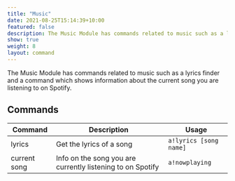 ```yaml
---
title: "Music"
date: 2021-08-25T15:14:39+10:00
featured: false
description: The Music Module has commands related to music such as a lyrics finder and a command which shows information about the current song you are listening to on Spotify.
show: true
weight: 8
layout: command
---
```


The Music Module has commands related to music such as a lyrics finder and a command which shows information about the current song you are listening to on Spotify.

## Commands

| Command      | Description                                                   | Usage                         |
| ------------ | ------------------------------------------------------------- | ----------------------------- |
| lyrics       | Get the lyrics of a song                                      | `a!lyrics [song name]`        |
| current song | Info on the song you are currently listening to on Spotify    | `a!nowplaying`                |